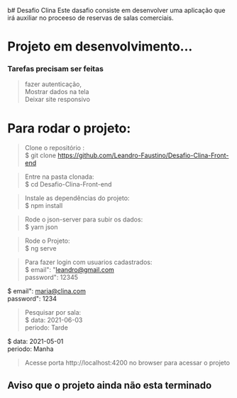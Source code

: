 b# Desafio Clina
Este dasafio consiste em desenvolver uma aplicação que irá auxiliar no proceeso de reservas de salas comerciais.

# Projeto em desenvolvimento...
### Tarefas precisam ser feitas
> fazer autenticação, </br>
> Mostrar dados na tela </br>
> Deixar site responsivo </br>

# Para rodar o projeto:
>Clone o repositório :</br>
$ git clone https://github.com/Leandro-Faustino/Desafio-Clina-Front-end </br>

> Entre na pasta clonada:</br>
$ cd Desafio-Clina-Front-end  </br>

> Instale as dependências do projeto: </br>
$ npm install </br>

> Rode o json-server para subir os dados: </br>
$ yarn json </br>

> Rode o Projeto: </br>
$ ng serve  </br>

> Para fazer login com usuarios cadastrados: </br>
$  email": "leandro@gmail.com </br>
   password": 12345 </br>
    
$  email": maria@clina.com </br>
   password": 1234   </br>

> Pesquisar por sala: </br>
$ data: 2021-06-03 </br>
  periodo: Tarde </br>

$ data: 2021-05-01 </br>
  periodo: Manha </br>

> Acesse porta http://localhost:4200 no browser para acessar o projeto </br>

## Aviso que o projeto ainda não esta terminado



